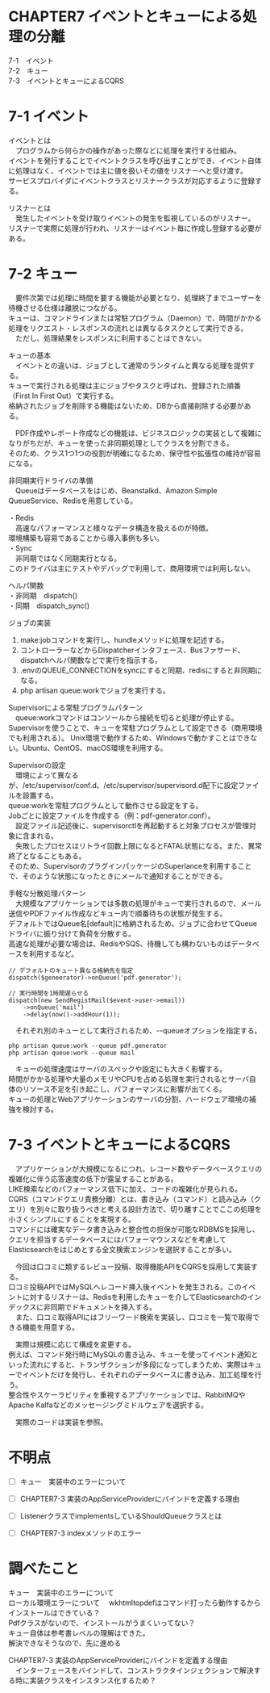 # CHAPTER7 イベントとキューによる処理の分離
7-1　イベント  
7-2　キュー  
7-3　イベントとキューによるCQRS

# 7-1 イベント
イベントとは  
　プログラムから何らかの操作があった際などに処理を実行する仕組み。  
イベントを発行することでイベントクラスを呼び出すことができ、イベント自体に処理はなく、イベントでは主に値を扱いその値をリスナーへと受け渡す。  
サービスプロバイダにイベントクラスとリスナークラスが対応するように登録する。

リスナーとは  
　発生したイベントを受け取りイベントの発生を監視しているのがリスナー。  
リスナーで実際に処理が行われ、リスナーはイベント毎に作成し登録する必要がある。


# 7-2 キュー
　要件次第では処理に時間を要する機能が必要となり、処理終了までユーザーを待機させる仕様は離脱につながる。  
キューは、コマンドラインまたは常駐プログラム（Daemon）で、時間がかかる処理をリクエスト・レスポンスの流れとは異なるタスクとして実行できる。  
　ただし、処理結果をレスポンスに利用することはできない。

キューの基本  
　イベントとの違いは、ジョブとして通常のランタイムと異なる処理を提供する。  
キューで実行される処理は主にジョブやタスクと呼ばれ、登録された順番（First In First Out）で実行する。  
格納されたジョブを削除する機能はないため、DBから直接削除する必要がある。

　PDF作成やレポート作成などの機能は、ビジネスロジックの実装として複雑になりがちだが、キューを使った非同期処理としてクラスを分割できる。  
そのため、クラス1つ1つの役割が明確になるため、保守性や拡張性の維持が容易になる。

非同期実行ドライバの準備  
　Queueはデータベースをはじめ、Beanstalkd、Amazon Simple QueueService、Redisを用意している。

・Redis  
　高速なパフォーマンスと様々なデータ構造を扱えるのが特徴。  
環境構築も容易であることから導入事例も多い。  
・Sync  
　非同期ではなく同期実行となる。  
このドライバは主にテストやデバッグで利用して、商用環境では利用しない。

ヘルパ関数  
・非同期　dispatch()  
・同期　dispatch_sync()

ジョブの実装  
1. make:jobコマンドを実行し、hundleメソッドに処理を記述する。
2. コントローラーなどからDispatcherインタフェース、Busファサード、dispatchヘルパ関数などで実行を指示する。
3. .envのQUEUE_CONNECTIONをsyncにすると同期、redisにすると非同期になる。
4. php artisan queue:workでジョブを実行する。

Supervisorによる常駐プログラムパターン  
　queue:workコマンドはコンソールから接続を切ると処理が停止する。  
Supervisorを使うことで、キューを常駐プログラムとして設定できる（商用環境でも利用される）。
Unix環境で動作するため、Windowsで動かすことはできない。Ubuntu、CentOS、macOS環境を利用する。

Supervisorの設定  
　環境によって異なるが、/etc/supervisor/conf.d、/etc/supervisor/supervisord.d配下に設定ファイルを設置する。  
queue:workを常駐プログラムとして動作させる設定をする。  
Jobごとに設定ファイルを作成する（例：pdf-generator.conf）。  
　設定ファイル記述後に、supervisorctlを再起動すると対象プロセスが管理対象に含まれる。  
　失敗したプロセスはリトライ回数上限になるとFATAL状態になる。また、異常終了となることもある。  
そのため、SupervisorのプラグインパッケージのSuperlanceを利用することで、そのような状態になったときにメールで通知することができる。

手軽な分散処理パターン  
　大規模なアプリケーションでは多数の処理がキューで実行されるので、メール送信やPDFファイル作成などキュー内で順番待ちの状態が発生する。  
デフォルトではQueue名[default]に格納されるため、ジョブに合わせてQueueドライバに振り分けて負荷を分散する。  
高速な処理が必要な場合は、RedisやSQS、待機しても構わないものはデータベースを利用するなど。

```
// デフォルトのキュート異なる格納先を指定
dispatch($geneerator)->onQueue('pdf.generator');

// 実行時間を1時間遅らせる
dispatch(new SendRegistMail($event->user->email))
    ->onQueue('mail')
    ->delay(now()->addHour(1));
```
　それぞれ別のキューとして実行されるため、--queueオプションを指定する。
```
php artisan queue:work --queue pdf.generator
php artisan queue:work --queue mail
```

　キューの処理速度はサーバのスペックや設定にも大きく影響する。  
時間がかかる処理や大量のメモリやCPUを占める処理を実行されるとサーバ自体のリソース不足を引き起こし、パフォーマンスに影響が出てくる。  
キューの処理とWebアプリケーションのサーバの分割、ハードウェア環境の補強を検討する。

# 7-3 イベントとキューによるCQRS
　アプリケーションが大規模になるにつれ、レコード数やデータベースクエリの複雑化に伴う応答速度の低下が露呈することがある。  
LIKE検索などのパフォーマンス低下に加え、コードの複雑化が見られる。  
CQRS（コマンドクエリ責務分離）とは、書き込み（コマンド）と読み込み（クエリ）を別々に取り扱うべきと考える設計方法で、切り離すことでここの処理を小さくシンプルにすることを実現する。  
コマンドには確実なデータ書き込みと整合性の担保が可能なRDBMSを採用し、クエリを担当するデータベースにはパフォーマウンスなどを考慮してElasticsearchをはじめとする全文検索エンジンを選択することが多い。

　今回は口コミに類するレビュー投稿、取得機能APIをCQRSを採用して実装する。  
口コミ投稿APIではMySQLへレコード挿入後イベントを発生される。このイベントに対するリスナーは、Redisを利用したキューを介してElasticsearchのインデックスに非同期でドキュメントを挿入する。  
　また、口コミ取得APIにはフリーワード検索を実装し、口コミを一覧で取得できる機能を用意する。

　実際は規模に応じて構成を変更する。  
例えば、コマンド発行時にMySQLの書き込み、キューを使ってイベント通知といった流れにすると、トランザクションが多段になってしまうため、実際はキューでイベントだけを発行し、それぞれのデータベースに書き込み、加工処理を行う。  
整合性やスケーラビリティを重視するアプリケーションでは、RabbitMQやApache Kalfaなどのメッセージングミドルウェアを選択する。

　実際のコードは実装を参照。


# 不明点
- [ ] キュー　実装中のエラーについて
- [ ] CHAPTER7-3 実装のAppServiceProviderにバインドを定義する理由
- [ ] ListenerクラスでimplementsしているShouldQueueクラスとは
- [ ] CHAPTER7-3 indexメソッドのエラー


# 調べたこと
キュー　実装中のエラーについて  
ローカル環境エラーについて
　wkhtmltopdefはコマンド打ったら動作するからインストールはできている？  
Pdfクラスがないので、インストールがうまくいってない？  
キュー自体は参考書レベルの理解はできた。  
解決できなそうなので、先に進める

CHAPTER7-3 実装のAppServiceProviderにバインドを定義する理由  
　インターフェースをバインドして、コンストラクタインジェクションで解決する時に実装クラスをインスタンス化するため？
